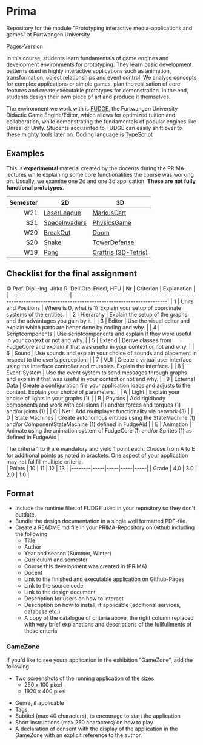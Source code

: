 # Prima
Repository for the module "Prototyping interactive media-applications and games" at Furtwangen University

[Pages-Version](https://jirkadelloro.github.io/Prima/)

In this course, students learn fundamentals of game engines and development environments for prototyping. They learn basic development patterns used in highly interactive applications such as animation, transformation, object relationships and event control. We analyse concepts for complex applications or simple games, plan the realisation of core features and create executable prototypes for demonstration. In the end, students design their own piece of art and produce it themselves.

The environment we work with is [FUDGE](https://jirkadelloro.github.io/FUDGE), the Furtwangen University Didactic Game Engine/Editor, which allows for optimized tuition and collaboration, while demonstrating the fundamentals of popular engines like Unreal or Unity. Students acquainted to FUDGE can easily shift over to these mighty tools later on. Coding language is [TypeScript](https://typescriptlang.org)

## Examples
This is **experimental** material created by the docents during the PRIMA-lectures while explaining some core functionalities the course was working on. Usually, we examine one 2d and one 3d application. **These are not fully functional prototypes**. 

| Semester | 2D                                                                                             | 3D                                                                                       |
|---------:|------------------------------------------------------------------------------------------------|------------------------------------------------------------------------------------------|
|      W21 | [LaserLeague](https://jirkadelloro.github.io/Prima/W21/LaserLeague)                                | [MarkusCart](https://jirkadelloro.github.io/Prima/W21/MarkusCart)                            |
|      S21 | [SpaceInvaders](https://jirkadelloro.github.io/Prima/S21/L02_SpaceInvaders/SpaceInvaders.html) | [PhysicsGame](https://jirkadelloro.github.io/Prima/S21/L05_PhysicsGame/PhysicsGame.html) |
|      W20 | [BreakOut](https://jirkadelloro.github.io/Prima/W20/L07_BreakOut_Final/Main.html)              | [Doom](https://jirkadelloro.github.io/Prima/W20/L13_Doom_UI/Main.html)                   |
|      S20 | [Snake](https://jirkadelloro.github.io/Prima/S20/L08_Snake3D_Enemy/Main.html)                  | [TowerDefense](https://jirkadelloro.github.io/Prima/S20/L11_TowerDefenseFire/Main.html)  |
|      W19 | [Pong](https://jirkadelloro.github.io/Prima/W19/L06_PongFinal/Main.html)                       | [Craftris (3D-Tetris)](https://jirkadelloro.github.io/Prima/W19/L13_Craftris)            |


## Checklist for the final assignment
© Prof. Dipl.-Ing. Jirka R. Dell'Oro-Friedl, HFU
| Nr | Criterion           | Explanation                                                                                                         |
|---:|---------------------|---------------------------------------------------------------------------------------------------------------------|
|  1 | Units and Positions | Where is 0, what is 1? Explain your setup of coordinate systems of the entities.                                    |
|  2 | Hierarchy           | Explain the setup of the graphs and the advantages you gain by it.                                                  |
|  3 | Editor              | Use the visual editor and explain which parts are better done by coding and why.                                    |
|  4 | Scriptcomponents    | Use scriptcomponents and explain if they were useful in your context or not and why.                                |
|  5 | Extend              | Derive classes from FudgeCore and explain if that was useful in your context or not and why.                        |
|  6 | Sound               | Use sounds and explain your choice of sounds and placement in respect to the user's perception.                     |
|  7 | VUI                 | Create a virtual user interface using the interface controller and mutables. Explain the interface.                 |
|  8 | Event-System        | Use the event system to send messages through graphs and explain if that was useful in your context or not and why. |
|  9 | External Data       | Create a configuration file your application loads and adjusts to the content. Explain your choice of parameters.   |
|  A | Light               | Explain your choice of lights in your graphs (1)                                                                  |
|  B | Physics             | Add rigidbody components and work with collisions (1) and/or forces and torques (1) and/or joints (1)               |
|  C | Net                 | Add multiplayer functionality via network (3)                                                                       |
|  D | State Machines      | Create autonomous entities using the StateMachine (1) and/or ComponentStateMachine (1) defined in FudgeAid          |
|  E | Animation           | Animate using the animation system of FudgeCore (1) and/or Sprites (1) as defined in FudgeAid                       |

The criteria 1 to 9 are mandatory and yield 1 point each. Choose from A to E for additional points as noted in brackets. One aspect of your application may not fullfill multiple criteria.  
| Points | 10  | 11  | 12  | 13  |
|--------|-----|-----|-----|-----|
| Grade  | 4.0 | 3.0 | 2.0 | 1.0 |

## Format 
- Include the runtime files of FUDGE used in your repository so they don't outdate.
- Bundle the design documentation in a single well formatted PDF-file.
- Create a README.md file in your PRIMA-Repository on Github including the following
  * Title
  * Author
  * Year and season (Summer, Winter)
  * Curriculum and semester
  * Course this development was created in (PRIMA) 
  * Docent
  - Link to the finished and executable application on Github-Pages
  - Link to the source code
  - Link to the design document
  - Description for users on how to interact
  - Description on how to install, if applicable (additional services, database etc.) 
  - A copy of the catalogue of criteria above, the right column replaced with very brief explanations and descriptions of the fullfullments of these criteria

### GameZone
If you'd like to see youra application in the exhibition "GameZone", add the following
- Two screenshots of the running application of the sizes
  - 250 x 100 pixel
  - 1920 x 400 pixel 
* Genre, if applicable
* Tags
* Subtitel (max 40 characters), to encourage to start the application
* Short instructions (max 250 characters) on how to play
* A declaration of consent with the display of the application in the GameZone with an explicit reference to the author.
